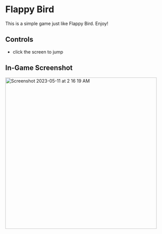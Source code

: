 # Flappy Bird
This is a simple game just like Flappy Bird. Enjoy!

## Controls
- click the screen to jump

## In-Game Screenshot
<img width="475" alt="Screenshot 2023-05-11 at 2 16 19 AM" src="https://github.com/iamyoungk/flappy-bird/assets/102649466/bb6a1a6c-a6ba-4ad0-b697-6764a1b18a0c">
